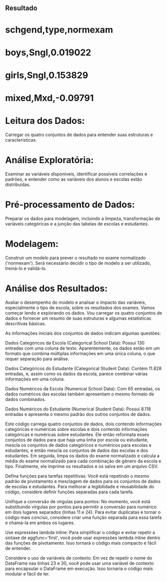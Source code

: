 ## Resultado
# schgend,type,normexam
# boys,Sngl,0.019022
# girls,Sngl,0.153829
# mixed,Mxd,-0.09791

# Leitura dos Dados:
Carregar os quatro conjuntos de dados para entender suas estruturas e características.

# Análise Exploratória: 
Examinar as variáveis disponíveis, identificar possíveis correlações e padrões, e entender como as variáveis dos alunos e escolas estão distribuídas.

# Pré-processamento de Dados: 
Preparar os dados para modelagem, incluindo a limpeza, transformação de variáveis categóricas e a junção das tabelas de escolas e estudantes.

# Modelagem: 

Construir um modelo para prever o resultado no exame normalizado ('normexam'). Será necessário decidir o tipo de modelo a ser utilizado, treiná-lo e validá-lo.

# Análise dos Resultados: 
Avaliar o desempenho do modelo e analisar o impacto das variáveis, especialmente o tipo de escola, sobre os resultados dos exames.
Vamos começar lendo e explorando os dados. Vou carregar os quatro conjuntos de dados e fornecer um resumo de suas estruturas e algumas estatísticas descritivas básicas.

As informações iniciais dos conjuntos de dados indicam algumas questões:

Dados Categóricos da Escola (Categorical School Data): Possui 130 entradas com uma coluna de texto. Aparentemente, os dados estão em um formato que combina múltiplas informações em uma única coluna, o que requer separação para análise.

Dados Categóricos do Estudante (Categorical Student Data): Contém 11.828 entradas, e, assim como os dados da escola, parece combinar várias informações em uma coluna.

Dados Numéricos da Escola (Numerical School Data): Com 65 entradas, os dados numéricos das escolas também apresentam o mesmo formato de dados combinados.

Dados Numéricos do Estudante (Numerical Student Data): Possui 8.118 entradas e apresenta o mesmo padrão dos outros conjuntos de dados.


Este código carrega quatro conjuntos de dados, dois contendo informações categóricas e numéricas sobre escolas e dois contendo informações categóricas
e numéricas sobre estudantes. Ele então reformata esses conjuntos de dados para que haja uma linha por escola ou estudante, mescla os conjuntos de
dados categóricos e numéricos para escolas e estudantes, e então mescla os conjuntos de dados das escolas e dos estudantes. Em seguida, limpa os dados 
do exame normalizado e calcula a média do exame normalizado para cada combinação de gênero da escola e tipo.
Finalmente, ele imprime os resultados e os salva em um arquivo CSV.

Defina funções para tarefas repetitivas: Você está repetindo o mesmo padrão de pivotamento e mesclagem de dados para os conjuntos de dados de escolas e estudantes. Para melhorar a legibilidade e reusabilidade do código, considere definir funções separadas para cada tarefa.

Unifique a conversão de vírgulas para pontos: No momento, você está substituindo vírgulas por pontos para permitir a conversão para numérico em dois lugares separados (linhas 11 e 24). Para evitar duplicatas e tornar o código mais conciso, considere criar uma função separada para essa tarefa e chamá-la em ambos os lugares.

Use expressões lambda inline: Para simplificar o código e evitar repetir a sintaxe de aggfunc='first', você pode usar expressões lambda inline dentro das funções de pivotamento. Isso tornará o código mais compacto e fácil de entender.

Considere o uso de variáveis de contexto: Em vez de repetir o nome do DataFrame nas linhas 23 e 30, você pode usar uma variável de contexto para encapsular o DataFrame em execução. Isso tornaria o código mais modular e fácil de ler.